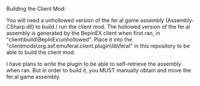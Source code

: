 <TODO>

Building the Client Mod:

You will need a unhollowed version of the fer.al game assembly (Assembly-CSharp.dll) to build / run the client mod.
The hollowed version of the fer.al assembly is generated by the BepinEX client when first ran, in "client\build\BepInEx\unhollowed".
Place it into the "clientmods\org.asf.emuferal.client.plugin\lib\feral" in this repository to be able to build the client mod.

I have plans to write the plugin to be able to self-retrieve the assembly when ran.
But in order to build it, you MUST manually obtain and move the fer.al game assembly.

